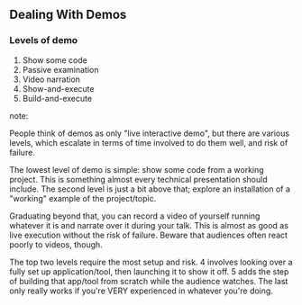## Dealing With Demos

### Levels of demo

1. Show some code
2. Passive examination
3. Video narration
4. Show-and-execute
5. Build-and-execute

note:

People think of demos as only "live interactive demo", but there are 
various levels, which escalate in terms of time involved to do them well,
and risk of failure.

The lowest level of demo is simple: show some code
from a working project.  This is something almost every technical presentation
should include. The second level is just a bit above that; explore 
an installation of a "working" example of the project/topic.

Graduating beyond that, you can record a video of yourself running
whatever it is and narrate over it during your talk. This is almost
as good as live execution without the risk of failure. Beware that audiences
often react poorly to videos, though.

The top two levels require the most setup and risk. 4 involves looking over 
a fully set up application/tool, then launching it to show it off. 5 adds the 
step of building that app/tool from scratch while the audience watches. The last
only really works if you're VERY experienced in whatever you're doing.

